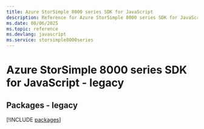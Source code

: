 ```yaml
---
title: Azure StorSimple 8000 series SDK for JavaScript
description: Reference for Azure StorSimple 8000 series SDK for JavaScript
ms.date: 08/06/2025
ms.topic: reference
ms.devlang: javascript
ms.service: storsimple8000series
---
```

# Azure StorSimple 8000 series SDK for JavaScript - legacy
## Packages - legacy
[!INCLUDE [packages](storsimple-8000-series-index.md)]